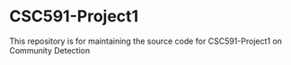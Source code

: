 CSC591-Project1
===============

This repository is for maintaining the source code for CSC591-Project1 on Community Detection

